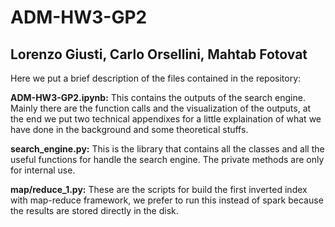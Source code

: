 # ADM-HW3-GP2

## Lorenzo Giusti, Carlo Orsellini, Mahtab Fotovat 

Here we put a brief description of the files contained in the repository:


__ADM-HW3-GP2.ipynb:__ This contains the outputs of the search engine. Mainly there are the function calls and the visualization of the outputs, at the end we put two technical appendixes for a little explaination of what we have done in the background and some theoretical stuffs. <br>

__search_engine.py:__ This is the library that contains all the classes and all the useful functions for handle the search engine. The private methods are only for internal use.

__map/reduce_1.py:__ These are the scripts for build the first inverted index with map-reduce framework, we prefer to run this instead of spark because the results are stored directly in the disk.

